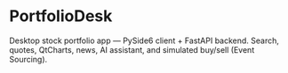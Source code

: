 # PortfolioDesk
Desktop stock portfolio app — PySide6 client + FastAPI backend. Search, quotes, QtCharts, news, AI assistant, and simulated buy/sell (Event Sourcing).
